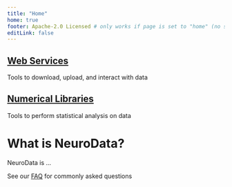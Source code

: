 ```yaml
---
title: "Home"
home: true
footer: Apache-2.0 Licensed # only works if page is set to "home" (no sidebar)
editLink: false
---
```


<div class="features">
  <div class="feature">
    <h2><a href="/services/">Web Services</a></h2>
    <p>Tools to download, upload, and interact with data</p>
  </div>
  <div class="feature">
    <h2><a href="/libraries/">Numerical Libraries</a></h2>
    <p>Tools to perform statistical analysis on data</p>
  </div>
</div>

# What is NeuroData?

NeuroData is ...

See our [FAQ](faq.md) for commonly asked questions